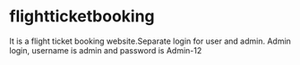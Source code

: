 # flightticketbooking
It is a flight ticket booking website.Separate login for user and admin. Admin login, username is admin and password is Admin-12
